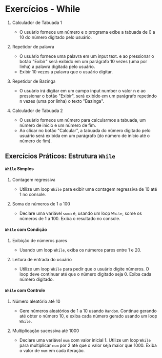 # Exercícios - While 

1. Calculador de Tabuada 1
    - O usuário fornece um número e o programa exibe a tabuada de 0 a 10 do número digitado pelo usuário. 

1. Repetidor de palavra
    - O usuário fornece uma palavra em um input text. e ao pressionar o botão "Exibir" será exibido em um parágrafo 10 vezes (uma por linha) a palavra digitada pelo usuário.  
    - Exibir 10 vezes a palavra que o usuário digitar.  

1. Repetidor de Bazinga
    - O usuário irá digitar em um campo input number o valor n e ao pressionar o botão "Exibir", será exibido em um parágrafo repetindo n vezes (uma por linha) o texto "Bazinga".

1. Calculador de Tabuada 2
    - O usuário fornece um número para calcularmos a tabuada, um número de início e um número de fim.  
    - Ao clicar no botão "Calcular", a tabuada do número digitado pelo usuário será exibida em um parágrafo (do número de início até o número de fim).   

## Exercícios Práticos: Estrutura `While`

#### `While` Simples

1. Contagem regressiva
    - Utilize um loop `While` para exibir uma contagem regressiva de 10 até 1 no console.

1. Soma de números de 1 a 100
    - Declare uma variável `soma` e, usando um loop `While`, some os números de 1 a 100. Exiba o resultado no console.

#### `While` com Condição

1. Exibição de números pares
    - Usando um loop `While`, exiba os números pares entre 1 e 20.

1. Leitura de entrada do usuário
    - Utilize um loop `While` para pedir que o usuário digite números. O loop deve continuar até que o número digitado seja 0. Exiba cada número digitado.

#### `While` com Controle

1. Número aleatório até 10
    - Gere números aleatórios de 1 a 10 usando `Random`. Continue gerando até obter o número 10, e exiba cada número gerado usando um loop `While`.

1. Multiplicação sucessiva até 1000
    - Declare uma variável `num` com valor inicial 1. Utilize um loop `While` para multiplicar `num` por 2 até que o valor seja maior que 1000. Exiba o valor de `num` em cada iteração.
